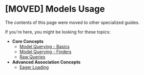 # [MOVED] Models Usage

The contents of this page were moved to other specialized guides.

If you're here, you might be looking for these topics:

* **Core Concepts**
  * [Model Querying - Basics](../core-concepts/model-querying-basics.md)
  * [Model Querying - Finders](../core-concepts/model-querying-finders.md)
  * [Raw Queries](../core-concepts/raw-queries.md)
* **Advanced Association Concepts**
  * [Eager Loading](../advanced-association-concepts/eager-loading.md)
